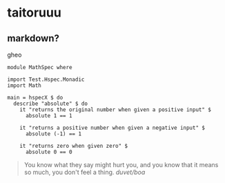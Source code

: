 taitoruuu
============

## markdown?

gheo

~~~~~~~~~~~~~~
module MathSpec where

import Test.Hspec.Monadic
import Math

main = hspecX $ do
  describe "absolute" $ do
    it "returns the original number when given a positive input" $
      absolute 1 == 1

    it "returns a positive number when given a negative input" $
      absolute (-1) == 1

    it "returns zero when given zero" $
      absolute 0 == 0
~~~~~~~~~~~~~~



> You know what they say might hurt you,
> and you know that it means so much,
> you don't feel a thing.
> <cite>duvet/boa</cite>
